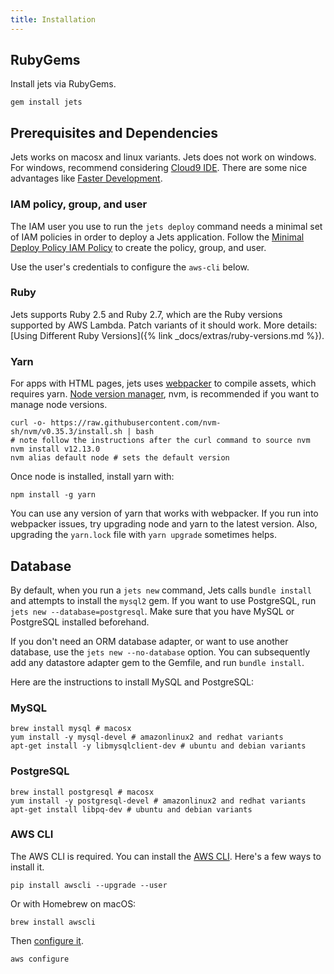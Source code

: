 ```yaml
---
title: Installation
---
```


## RubyGems

Install jets via RubyGems.

    gem install jets

## Prerequisites and Dependencies

Jets works on macosx and linux variants. Jets does not work on windows.  For windows, recommend considering [Cloud9 IDE](https://aws.amazon.com/cloud9/). There are some nice advantages like [Faster Development](https://rubyonjets.com/docs/faster-development/).

### IAM policy, group, and user

The IAM user you use to run the `jets deploy` command
needs a minimal set of IAM policies in order to deploy a Jets application.
Follow the [Minimal Deploy Policy IAM Policy](/docs/extras/minimal-deploy-iam)
to create the policy, group, and user.

Use the user's credentials to configure the `aws-cli` below.

### Ruby

Jets supports Ruby 2.5 and Ruby 2.7,
which are the Ruby versions supported by AWS Lambda.
Patch variants of it should work.
More details: [Using Different Ruby Versions]({% link _docs/extras/ruby-versions.md %}).

### Yarn

For apps with HTML pages, jets uses [webpacker](https://github.com/rails/webpacker) to compile assets, which requires yarn.  [Node version manager](https://github.com/creationix/nvm), nvm, is recommended if you want to manage node versions.

    curl -o- https://raw.githubusercontent.com/nvm-sh/nvm/v0.35.3/install.sh | bash
    # note follow the instructions after the curl command to source nvm
    nvm install v12.13.0
    nvm alias default node # sets the default version

Once node is installed, install yarn with:

    npm install -g yarn

You can use any version of yarn that works with webpacker. If you run into webpacker issues, try upgrading node and yarn to the latest version. Also, upgrading the `yarn.lock` file with `yarn upgrade` sometimes helps.

## Database

By default, when you run a `jets new` command, Jets calls `bundle install` and attempts to install the `mysql2` gem. If you want to use PostgreSQL, run `jets new --database=postgresql`. Make sure that you have MySQL or PostgreSQL installed beforehand.

If you don't need an ORM database adapter, or want to use another database, use the `jets new --no-database` option. You can subsequently add any datastore adapter gem to the Gemfile, and run `bundle install`.

Here are the instructions to install MySQL and PostgreSQL:

### MySQL

    brew install mysql # macosx
    yum install -y mysql-devel # amazonlinux2 and redhat variants
    apt-get install -y libmysqlclient-dev # ubuntu and debian variants

### PostgreSQL

    brew install postgresql # macosx
    yum install -y postgresql-devel # amazonlinux2 and redhat variants
    apt-get install libpq-dev # ubuntu and debian variants

### AWS CLI

The AWS CLI is required. You can install the [AWS CLI](https://docs.aws.amazon.com/cli/latest/userguide/installing.html). Here's a few ways to install it.

    pip install awscli --upgrade --user

Or with Homebrew on macOS:

    brew install awscli

Then [configure it](https://docs.aws.amazon.com/cli/latest/userguide/cli-chap-getting-started.html).

    aws configure
